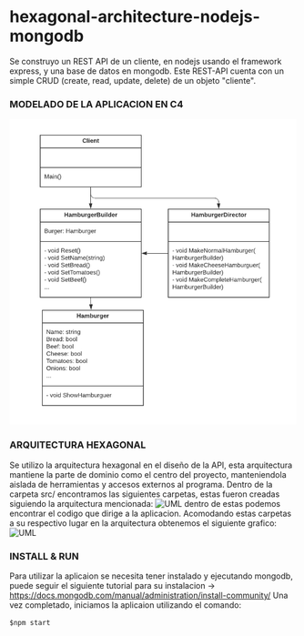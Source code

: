 # hexagonal-architecture-nodejs-mongodb

Se construyo un REST API de un cliente, en nodejs usando el framework express, y una base de datos en mongodb.
Este REST-API cuenta con un simple CRUD (create, read, update, delete) de un objeto "cliente".

### MODELADO DE LA APLICACION EN C4
![UML](https://github.com/jacovzap/ObserverPattern/blob/main/Images/UMLBuilderPattern.png)

### ARQUITECTURA HEXAGONAL
Se utilizo la arquitectura hexagonal en el diseño de la API, esta arquitectura mantiene la parte de dominio como el centro del proyecto, manteniendola aislada de herramientas y accesos externos al programa.
Dentro de la carpeta src/ encontramos las siguientes carpetas, estas fueron creadas siguiendo la arquitectura mencionada:
![UML](https://github.com/jacovzap/hexagonal-architecture-nodejs-mongodb/blob/main/images/scrfiles.png)
dentro de estas podemos encontrar el codigo que dirige a la aplicacion.
Acomodando estas carpetas a su respectivo lugar en la arquitectura obtenemos el siguiente grafico:
![UML](https://github.com/jacovzap/hexagonal-architecture-nodejs-mongodb/blob/main/images/hexagonal.png)


### INSTALL & RUN
Para utilizar la aplicaion se necesita tener instalado y ejecutando mongodb, puede seguir el siguiente tutorial para su instalacion -> https://docs.mongodb.com/manual/administration/install-community/
Una vez completado, iniciamos la aplicaion utilizando el comando:
```
$npm start
```
